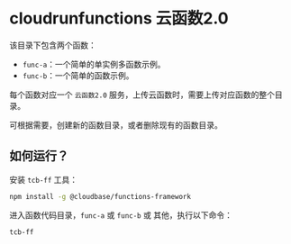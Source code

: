 # cloudrunfunctions 云函数2.0

该目录下包含两个函数：

* `func-a`：一个简单的单实例多函数示例。
* `func-b`：一个简单的函数示例。

每个函数对应一个 `云函数2.0` 服务，上传云函数时，需要上传对应函数的整个目录。

可根据需要，创建新的函数目录，或者删除现有的函数目录。

## 如何运行？

安装 `tcb-ff` 工具：

```sh
npm install -g @cloudbase/functions-framework
```

进入函数代码目录，`func-a` 或 `func-b` 或 其他，执行以下命令：

```sh
tcb-ff
```
